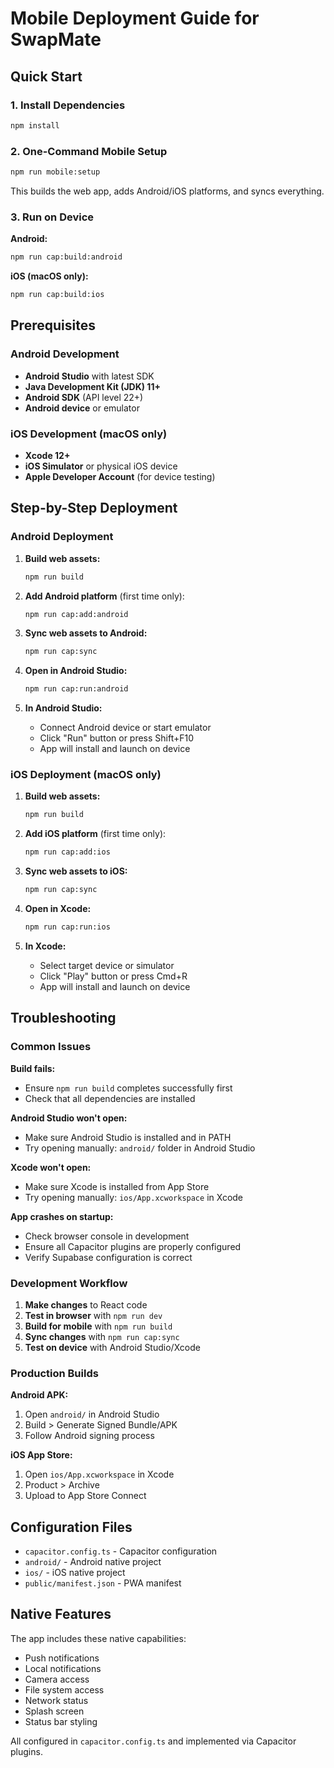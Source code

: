 # Mobile Deployment Guide for SwapMate

## Quick Start

### 1. Install Dependencies
```bash
npm install
```

### 2. One-Command Mobile Setup
```bash
npm run mobile:setup
```
This builds the web app, adds Android/iOS platforms, and syncs everything.

### 3. Run on Device

**Android:**
```bash
npm run cap:build:android
```

**iOS (macOS only):**
```bash
npm run cap:build:ios
```

## Prerequisites

### Android Development
- **Android Studio** with latest SDK
- **Java Development Kit (JDK) 11+**
- **Android SDK** (API level 22+)
- **Android device** or emulator

### iOS Development (macOS only)
- **Xcode 12+**
- **iOS Simulator** or physical iOS device
- **Apple Developer Account** (for device testing)

## Step-by-Step Deployment

### Android Deployment

1. **Build web assets:**
   ```bash
   npm run build
   ```

2. **Add Android platform** (first time only):
   ```bash
   npm run cap:add:android
   ```

3. **Sync web assets to Android:**
   ```bash
   npm run cap:sync
   ```

4. **Open in Android Studio:**
   ```bash
   npm run cap:run:android
   ```

5. **In Android Studio:**
   - Connect Android device or start emulator
   - Click "Run" button or press Shift+F10
   - App will install and launch on device

### iOS Deployment (macOS only)

1. **Build web assets:**
   ```bash
   npm run build
   ```

2. **Add iOS platform** (first time only):
   ```bash
   npm run cap:add:ios
   ```

3. **Sync web assets to iOS:**
   ```bash
   npm run cap:sync
   ```

4. **Open in Xcode:**
   ```bash
   npm run cap:run:ios
   ```

5. **In Xcode:**
   - Select target device or simulator
   - Click "Play" button or press Cmd+R
   - App will install and launch on device

## Troubleshooting

### Common Issues

**Build fails:**
- Ensure `npm run build` completes successfully first
- Check that all dependencies are installed

**Android Studio won't open:**
- Make sure Android Studio is installed and in PATH
- Try opening manually: `android/` folder in Android Studio

**Xcode won't open:**
- Make sure Xcode is installed from App Store
- Try opening manually: `ios/App.xcworkspace` in Xcode

**App crashes on startup:**
- Check browser console in development
- Ensure all Capacitor plugins are properly configured
- Verify Supabase configuration is correct

### Development Workflow

1. **Make changes** to React code
2. **Test in browser** with `npm run dev`
3. **Build for mobile** with `npm run build`
4. **Sync changes** with `npm run cap:sync`
5. **Test on device** with Android Studio/Xcode

### Production Builds

**Android APK:**
1. Open `android/` in Android Studio
2. Build > Generate Signed Bundle/APK
3. Follow Android signing process

**iOS App Store:**
1. Open `ios/App.xcworkspace` in Xcode
2. Product > Archive
3. Upload to App Store Connect

## Configuration Files

- `capacitor.config.ts` - Capacitor configuration
- `android/` - Android native project
- `ios/` - iOS native project
- `public/manifest.json` - PWA manifest

## Native Features

The app includes these native capabilities:
- Push notifications
- Local notifications
- Camera access
- File system access
- Network status
- Splash screen
- Status bar styling

All configured in `capacitor.config.ts` and implemented via Capacitor plugins.